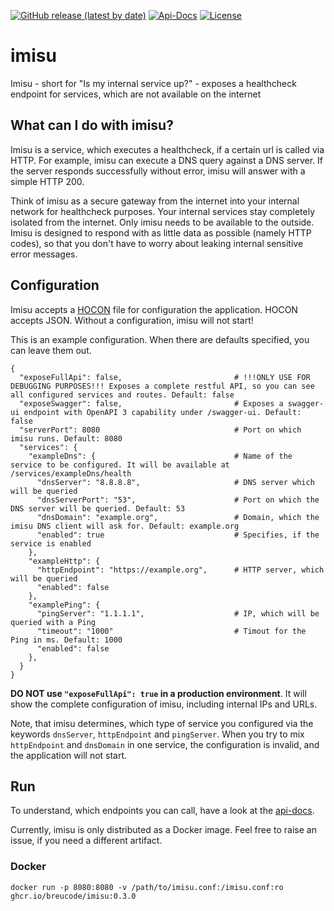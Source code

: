 [![GitHub release (latest by date)](https://img.shields.io/github/v/release/breucode/imisu?style=for-the-badge)](https://github.com/breucode/imisu/releases)
[![Api-Docs](https://img.shields.io/badge/api--docs-swagger--ui-brightgreen?style=for-the-badge&logo=swagger)](https://breucode.github.io/imisu/swagger-ui.html?url=swagger.json)
[![License](https://img.shields.io/github/license/breucode/imisu?style=for-the-badge)](LICENSE)

# imisu

Imisu - short for "Is my internal service up?" - exposes a healthcheck endpoint for services, which are not available on the internet

## What can I do with imisu?

Imisu is a service, which executes a healthcheck, if a certain url is called via HTTP.
For example, imisu can execute a DNS query against a DNS server. If the server responds successfully without error, imisu will answer with a simple HTTP 200.

Think of imisu as a secure gateway from the internet into your internal network for healthcheck purposes. Your internal services stay completely isolated from the internet.
Only imisu needs to be available to the outside. Imisu is designed to respond with as little data as possible (namely HTTP codes), so that you don't have to worry about leaking internal sensitive error messages.

## Configuration

Imisu accepts a [HOCON](https://github.com/lightbend/config/blob/master/HOCON.md) file for configuration the application. HOCON accepts JSON. Without a configuration, imisu will not start!

This is an example configuration. When there are defaults specified, you can leave them out.

```hocon
{
  "exposeFullApi": false,                         # !!!ONLY USE FOR DEBUGGING PURPOSES!!! Exposes a complete restful API, so you can see all configured services and routes. Default: false
  "exposeSwagger": false,                         # Exposes a swagger-ui endpoint with OpenAPI 3 capability under /swagger-ui. Default: false
  "serverPort": 8080                              # Port on which imisu runs. Default: 8080
  "services": {
    "exampleDns": {                               # Name of the service to be configured. It will be available at /services/exampleDns/health
      "dnsServer": "8.8.8.8",                     # DNS server which will be queried
      "dnsServerPort": "53",                      # Port on which the DNS server will be queried. Default: 53
      "dnsDomain": "example.org",                 # Domain, which the imisu DNS client will ask for. Default: example.org
      "enabled": true                             # Specifies, if the service is enabled
    },
    "exampleHttp": {
      "httpEndpoint": "https://example.org",      # HTTP server, which will be queried
      "enabled": false
    },
    "examplePing": {
      "pingServer": "1.1.1.1",                    # IP, which will be queried with a Ping
      "timeout": "1000"                           # Timout for the Ping in ms. Default: 1000
      "enabled": false
    },
  }
}
```

**DO NOT use `"exposeFullApi": true` in a production environment**. It will show the complete configuration of imisu, including internal IPs and URLs.

Note, that imisu determines, which type of service you configured via the keywords `dnsServer`, `httpEndpoint` and `pingServer`.
When you try to mix `httpEndpoint` and `dnsDomain` in one service, the configuration is invalid, and the application will not start.

## Run

To understand, which endpoints you can call, have a look at the [api-docs](https://breucode.github.io/imisu/swagger-ui.html?url=swagger.json).

Currently, imisu is only distributed as a Docker image. Feel free to raise an issue, if you need a different artifact.

### Docker

`docker run -p 8080:8080 -v /path/to/imisu.conf:/imisu.conf:ro ghcr.io/breucode/imisu:0.3.0`
